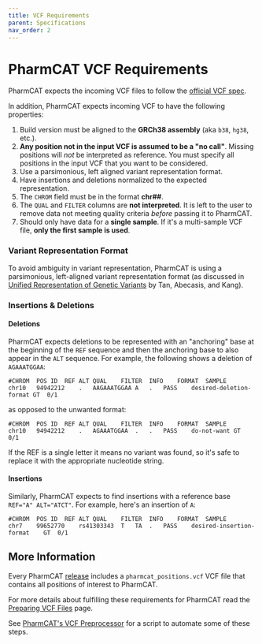 ```yaml
---
title: VCF Requirements
parent: Specifications
nav_order: 2
---
```

# PharmCAT VCF Requirements

PharmCAT expects the incoming VCF files to follow the [official VCF spec](https://samtools.github.io/hts-specs/VCFv4.3.pdf).

In addition, PharmCAT expects incoming VCF to have the following properties:

1. Build version must be aligned to the __GRCh38 assembly__ (aka `b38`, `hg38`, etc.).
1. __Any position not in the input VCF is assumed to be a "no call"__. Missing positions will _not_ be interpreted as reference. You must specify all positions in the input VCF that you want to be considered.
1. Use a parsimonious, left aligned variant representation format.
1. Have insertions and deletions normalized to the expected representation.
1. The `CHROM` field must be in the format __chr##__.
1. The `QUAL` and `FILTER` columns are __not interpreted__. It is left to the user to remove data not meeting quality criteria _before_ passing it to PharmCAT.
1. Should only have data for a __single sample__.  If it's a multi-sample VCF file, __only the first sample is used__.



### Variant Representation Format

To avoid ambiguity in variant representation, PharmCAT is using a parsimonious, left-aligned variant representation format (as discussed in [Unified Representation of Genetic Variants](https://doi.org/10.1093/bioinformatics/btv112) by Tan, Abecasis, and Kang).


### Insertions & Deletions

#### Deletions

PharmCAT expects deletions to be represented with an "anchoring" base at the beginning of the `REF` sequence and then the anchoring base to also appear in the `ALT` sequence. For example, the following shows a deletion of `AGAAATGGAA`:

```text
#CHROM	POS	ID	REF	ALT	QUAL	FILTER	INFO	FORMAT	SAMPLE
chr10	94942212	.	AAGAAATGGAA	A	.	PASS	desired-deletion-format	GT	0/1
```

as opposed to the unwanted format:

```text
#CHROM	POS	ID	REF	ALT	QUAL	FILTER	INFO	FORMAT	SAMPLE
chr10	94942212	.	AGAAATGGAA	.	.	PASS	do-not-want	GT	0/1
```

If the REF is a single letter it means no variant was found, so it's safe to replace it with the appropriate nucleotide string.

#### Insertions

Similarly, PharmCAT expects to find insertions with a reference base `REF="A" ALT="ATCT"`. For example, here's an insertion of `A`:

```text
#CHROM	POS	ID	REF	ALT	QUAL	FILTER	INFO	FORMAT	SAMPLE
chr7	99652770	rs41303343	T	TA	.	PASS	desired-insertion-format	GT	0/1
```


## More Information

Every PharmCAT [release](https://github.com/PharmGKB/PharmCAT/releases) includes a `pharmcat_positions.vcf` VCF file that contains all positions of interest to PharmCAT.

For more details about fulfilling these requirements for PharmCAT read the [Preparing VCF Files](/specifications/Preparing-VCF-Files) page.

See [PharmCAT's VCF Preprocessor](/using/VCF-Preprocessor) for a script to automate some of these steps.
